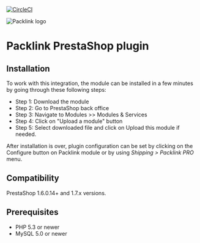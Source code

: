[![CircleCI](https://circleci.com/gh/packlink-dev/prestashop_module.svg?style=svg&circle-token=564c0b9c6812f7355582911d3f8950ef2124eb58)](https://circleci.com/gh/packlink-dev/prestashop_module)

![Packlink logo](https://pro.packlink.es/public-assets/common/images/icons/packlink.svg)

# Packlink PrestaShop plugin

## Installation
To work with this integration, the module can be installed in a few minutes by going through these following steps:

- Step 1: Download the module
- Step 2: Go to PrestaShop back office
- Step 3: Navigate to Modules >> Modules & Services
- Step 4: Click on "Upload a module" button
- Step 5: Select downloaded file and click on Upload this module if needed.

After installation is over, plugin configuration can be set by clicking on the Configure button on
Packlink module or by using _Shipping > Packlink PRO_ menu.

## Compatibility
PrestaShop 1.6.0.14+ and 1.7.x versions.

## Prerequisites
- PHP 5.3 or newer
- MySQL 5.0 or newer
